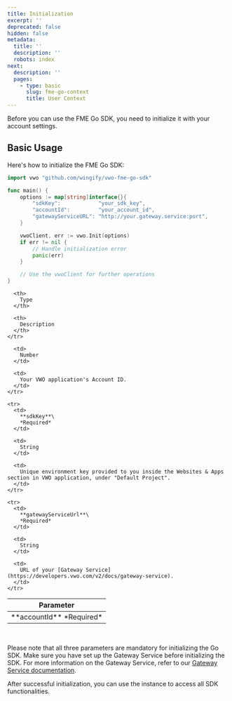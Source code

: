 ```yaml
---
title: Initialization
excerpt: ''
deprecated: false
hidden: false
metadata:
  title: ''
  description: ''
  robots: index
next:
  description: ''
  pages:
    - type: basic
      slug: fme-go-context
      title: User Context
---
```

Before you can use the  FME Go SDK, you need to initialize it with your account settings.

## Basic Usage

Here's how to initialize the FME Go SDK:

```go
import vwo "github.com/wingify/vwo-fme-go-sdk"

func main() {
    options := map[string]interface{}{
        "sdkKey":            "your_sdk_key",
        "accountId":         "your_account_id",
        "gatewayServiceURL": "http://your.gateway.service:port",
    }

    vwoClient, err := vwo.Init(options)
    if err != nil {
        // Handle initialization error
        panic(err)
    }

    // Use the vwoClient for further operations
}

```

<Table align={["left","left","left"]}>
  <thead>
    <tr>
      <th>
        Parameter
      </th>

      <th>
        Type
      </th>

      <th>
        Description
      </th>
    </tr>
  </thead>

  <tbody>
    <tr>
      <td>
        **accountId**
        *Required*
      </td>

      <td>
        Number
      </td>

      <td>
        Your VWO application's Account ID.
      </td>
    </tr>

    <tr>
      <td>
        **sdkKey**\
        *Required*
      </td>

      <td>
        String
      </td>

      <td>
        Unique environment key provided to you inside the Websites & Apps section in VWO application, under "Default Project".
      </td>
    </tr>

    <tr>
      <td>
        **gatewayServiceUrl**\
        *Required*
      </td>

      <td>
        String
      </td>

      <td>
        URL of your [Gateway Service](https://developers.vwo.com/v2/docs/gateway-service). 
      </td>
    </tr>
  </tbody>
</Table>

<br />

Please note that all three parameters are mandatory for initializing the Go SDK. Make sure you have set up the Gateway Service before initializing the SDK. For more information on the Gateway Service, refer to our [Gateway Service documentation](https://developers.vwo.com/v2/docs/gateway-service).

After successful initialization, you can use the instance to access all SDK functionalities.
